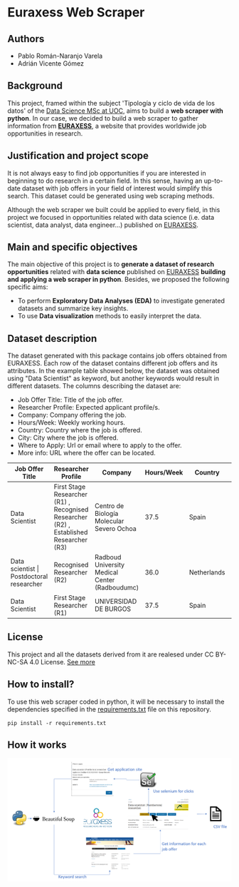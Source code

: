 # Euraxess Web Scraper

## Authors
+ Pablo Román-Naranjo Varela
+ Adrián Vicente Gómez

## Background
This project, framed within the subject 'Tipología y ciclo de vida de los datos' of the [Data Science MSc at UOC](https://estudios.uoc.edu/es/masters-universitarios/data-science/presentacion), aims to build a **web scraper with python**. In our case, we decided to build a web scraper to gather information from **[EURAXESS](https://euraxess.ec.europa.eu)**, a website that provides worldwide job opportunities in research.

## Justification and project scope  
It is not always easy to find job opportunities if you are interested in beginning to do research in a certain field. In this sense, having an up-to-date dataset with job offers in your field of interest would simplify this search. This dataset could be generated using web scraping methods.

Although the web scraper we built could be applied to every field, in this project we focused in opportunities related with data science (i.e. data scientist, data analyst, data engineer...) published on [EURAXESS](https://euraxess.ec.europa.eu).

## Main and specific objectives
The main objective of this project is to **generate a dataset of research opportunities** related with **data science** published on [EURAXESS](https://euraxess.ec.europa.eu) **building and applying a web scraper in python**. Besides, we proposed the following specific aims:
+ To perform **Exploratory Data Analyses (EDA)** to investigate generated datasets and summarize key insights.
+ To use **Data visualization** methods to easily interpret the data.

## Dataset description
The dataset generated with this package contains job offers obtained from EURAXESS. Each row of the dataset contains different job offers and its attributes. In the example table showed below, the dataset was obtained using "Data Scientist" as keyword, but another keywords would result in different datasets. The columns describing the dataset are:
+ Job Offer Title: Title of the job offer.
+ Researcher Profile: Expected applicant profile/s.
+ Company: Company offering the job.
+ Hours/Week: Weekly working hours.
+ Country: Country where the job is offered.
+ City: City where the job is offered.
+ Where to Apply: Url or email where to apply to the offer.
+ More info: URL where the offer can be located.

| Job Offer Title                           | Researcher Profile                                                                     | Company                                        | Hours/Week | Country     | City     | Where to Apply                                                                                 | More Info                                 |
|-------------------------------------------|----------------------------------------------------------------------------------------|------------------------------------------------|------------|-------------|----------|------------------------------------------------------------------------------------------------|-------------------------------------------|
| Data Scientist                            | First Stage Researcher (R1) , Recognised Researcher (R2) , Established Researcher (R3) | Centro de Biología Molecular Severo Ochoa      | 37.5       | Spain       | Madrid   | mailto:m.llorens@csic.es                                                                       | https://euraxess.ec.europa.eu/jobs/692406 |
| Data scientist \| Postdoctoral researcher | Recognised Researcher (R2)                                                             | Radboud University Medical Center (Radboudumc) | 36.0       | Netherlands | Nijmegen | https://www.academictransfer.com/en/305147/data-scientist-postdoctoral-researcher/apply/#apply | https://euraxess.ec.europa.eu/jobs/695497 |
| Data Scientist                            | First Stage Researcher (R1)                                                            | UNIVERSIDAD DE BURGOS                          | 37.5       | Spain       | Burgos   |                                                                                                | https://euraxess.ec.europa.eu/jobs/700503 |

## License
This project and all the datasets derived from it are realesed under CC BY-NC-SA 4.0 License. [See more](https://github.com/avicenteg/euraxess_scraping/blob/master/LICENSE.md)

## How to install?
To use this web scraper coded in python, it will be necessary to install the dependencies specified in the [requirements.txt](https://github.com/avicenteg/euraxess_scraping/blob/master/scraping/requirements.txt) file on this repository.

```
pip install -r requirements.txt
```

## How it works

![alt text](https://github.com/avicenteg/euraxess_scraping/blob/master/images/schema.png "Application Schema")